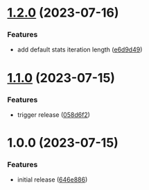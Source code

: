 # [1.2.0](https://github.com/testyardjs/stats/compare/v1.1.0...v1.2.0) (2023-07-16)


### Features

* add default stats iteration length ([e6d9d49](https://github.com/testyardjs/stats/commit/e6d9d49b6d3feffaca726f287ac49084b45ec860))

# [1.1.0](https://github.com/testyardjs/stats/compare/v1.0.0...v1.1.0) (2023-07-15)


### Features

* trigger release ([058d6f2](https://github.com/testyardjs/stats/commit/058d6f2575cc8d72b63c26fb6d8cd89bbb5c4030))

# 1.0.0 (2023-07-15)


### Features

* initial release ([646e886](https://github.com/testyardjs/stats/commit/646e886e386f0cc0671105906de2263e35a295d1))
